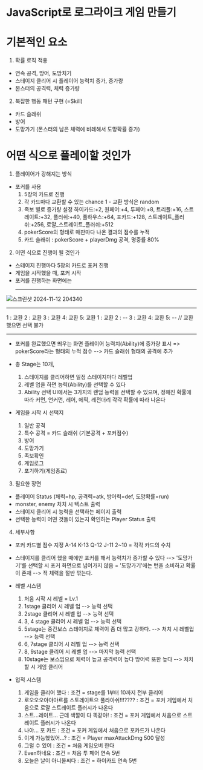 # JavaScript로 로그라이크 게임 만들기

# 기본적인 요소

1.  확률 로직 적용
- 연속 공격, 방어, 도망치기
- 스테이지 클리어 시 플레이어 능력치 증가, 증가량
- 몬스터의 공격력, 체력 증가량

2. 복잡한 행동 패턴 구현 (=Skill)
- 카드 슬래쉬
- 방어
- 도망가기 (몬스터의 남은 체력에 비례해서 도망확률 증가)

# 어떤 식으로 플레이할 것인가
1. 플레이어가 강해지는 방식
- 포커를 사용
  1) 5장의 카드로 진행
  2) 각 카드마다 교환할 수 있는 chance 1 - 교환 방식은 random
  3) 족보 별로 증가량 설정
     하이카드:+2, 원페어:+4, 투페어:+8, 트리플:+16, 스트레이트:+32, 플러쉬:+40, 풀하우스:+64,
     포카드:+128, 스트레이트_플러쉬:+256, 로얄_스트레이트_플러쉬:+512
  5) pokerScore의 형태로 매판마다 나온 결과의 점수를 누적
  6) 카드 슬래쉬 : pokerScore + playerDmg 공격, 명중률 80%

2. 어떤 식으로 진행이 될 것인가
- 스테이지 진행마다 5장의 카드로 포커 진행
- 게임을 시작했을 때, 포커 시작
- 포커를 진행하는 화면에는  
  *******************************************************************
![스크린샷 2024-11-12 204340](https://github.com/user-attachments/assets/6f98ce5a-1606-4f90-baf8-417118073eb2)
  *******************************************************************
  1 : 교환 2 : 교환 3 : 교환 4: 교환 5: 교환
  1 : 교환 2 : -- 3 : 교환 4: 교환 5: -- // 교환 했으면 선택 불가
  *******************************************************************
- 포커를 완료했으면 띄우는 화면
   플레이어 능력치(Ability)에 증가량 표시
   => pokerScore라는 형태의 누적 점수 --> 카드 슬래쉬 형태의 공격에 추가

- 총 Stage는 10개,
  1) 스테이지를 클리어하면 일정 스테이지마다 레벨업
  2) 레벨 업을 하면 능력(Ability)를 선택할 수 있다
  3) Ability 선택 UI에서는 3가지의 랜덤 능력을 선택할 수 있으며,
     정해진 확률에 따라 커먼, 언커먼, 레어, 에픽, 레전더리 각각 확률에 따라 나온다

- 게임을 시작 시 선택지
  1. 일반 공격
  2. 특수 공격 = 카드 슬래쉬 (기본공격 + 포커점수)
  3. 방어
  4. 도망가기
  100. 족보확인
  998. 게임로그
  999. 포기하기(게임종료)

3. 필요한 장면
 - 플레이어 Status (체력=hp, 공격력=atk, 방어력=def, 도망확률=run)
 - monster, enemy 처치 시 텍스트 출력
 - 스테이지 클리어 시 능력을 선택하는 페이지 출력
 - 선택한 능력이 어떤 것들이 있는지 확인하는 Player Status 출력

 4. 세부사항
  - 포커 카드별 점수 지정
    A-14 K-13 Q-12 J-11
    2~10 =  각각 카드의 수치
  - 스테이지를 클리어 했을 때에만 포커를 해서 능력치가 증가할 수 있다
   --> '도망가기'를 선택할 시 포커 화면으로 넘어가지 않음 = '도망가기'에는 턴을 소비하고 확률이 존재
   --> 적 체력을 절반 깎는다.
  - 레벨 시스템
    1) 처음 시작 시 레벨 = Lv.1
    2) 1stage 클리어 시 레벨 업 --> 능력 선택
    3) 2stage 클리어 시 레벨 업 --> 능력 선택
    4) 3, 4 stage 클리어 시 레벨 업 --> 능력 선택
    5) 5stage는 중간보스 스테이지로 체력이 좀 더 많고 강하다.
       --> 처치 시 레벨업 --> 능력 선택
    6) 6, 7stage 클리어 시 레벨 업 --> 능력 선택
    7) 8, 9stage 클리어 시 레벨 업 --> 마지막 능력 선택
    8) 10stage는 보스임으로 체력이 높고 공격력이 높다 방어력 또한 높다 --> 처치할 시 게임 클리어

  - 업적 시스템
    1) 게임을 클리어 했다 : 조건 = stage를 1부터 10까지 전부 클리어
    2) 로오오오야야야르를 스토레이트으 풀라아쉬!!!???? : 조건 = 포커 게임에서 처음으로 로얄 스트레이트 플러시가 나온다
    3) 스트...레이트... 근데 색깔이 다 똑같아! : 조건 = 포커 게임에서 처음으로 스트레이트 플러시가 나온다
    4) 나야... 포 카드 : 조건 = 포커 게임에서 처음으로 포카드가 나온다
    5) 이게 가능했었어...? : 조건 = Player maxAttackDmg 500 달성
    6) 그럴 수 있어 : 조건 = 처음 게임오버 한다
    7) Even하네요 : 조건 = 처음 투 페어 연속 5번
    8) 오늘은 날이 아니올씨다 : 조건 = 하이카드 연속 5번


  <!-- - 도망가기 시스템 (구상만 해보는 단계)
    1) 1 stage에서 도망가기를 성공했을 시 심연 stage에 진입
    2) 심연 stage는 stage가 증가할 때마다 더욱 더 강한 Monster 등장
    3) stage 10까지 존재 -->



